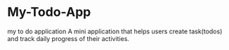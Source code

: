 # My-Todo-App
my to do application
A mini application that helps users create task(todos) and track daily progress of their activities.
